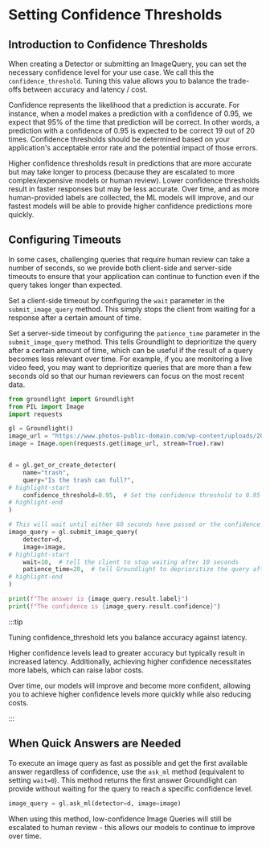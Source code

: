 # Setting Confidence Thresholds

## Introduction to Confidence Thresholds
When creating a Detector or submitting an ImageQuery, you can set the necessary confidence level for your use case. We call this the `confidence_threshold`. Tuning this value allows you to balance the trade-offs between accuracy and latency / cost.

Confidence represents the likelihood that a prediction is accurate. For instance, when a model makes a prediction with a confidence of 0.95, we expect that 95% of the time that prediction will be correct. In other words, a prediction with a confidence of 0.95 is expected to be correct 19 out of 20 times. Confidence thresholds should be determined based on your application's acceptable error rate and the potential impact of those errors.

Higher confidence thresholds result in predictions that are more accurate but may take longer to process (because they are escalated to more complex/expensive models or human review). Lower confidence thresholds result in faster responses but may be less accurate. Over time, and as more human-provided labels are collected, the ML models will improve, and our fastest models will be able to provide higher confidence predictions more quickly.

## Configuring Timeouts

In some cases, challenging queries that require human review can take a number of seconds, so we provide both client-side and server-side timeouts to ensure that your application can continue to function even if the query takes longer than expected.

Set a client-side timeout by configuring the `wait` parameter in the `submit_image_query` method. This simply stops the client from waiting for a response after a certain amount of time.

Set a server-side timeout by configuring the `patience_time` parameter in the `submit_image_query` method. This tells Groundlight to deprioritize the query after a certain amount of time, which can be useful if the result of a query becomes less relevant over time. For example, if you are monitoring a live video feed, you may want to deprioritize queries that are more than a few seconds old so that our human reviewers can focus on the most recent data.

<!-- We skip tests here because the tests may be slow -->

```python notest
from groundlight import Groundlight
from PIL import Image
import requests

gl = Groundlight()
image_url = "https://www.photos-public-domain.com/wp-content/uploads/2010/11/over_flowing_garbage_can.jpg"
image = Image.open(requests.get(image_url, stream=True).raw)


d = gl.get_or_create_detector(
    name="trash",
    query="Is the trash can full?",
# highlight-start
    confidence_threshold=0.95,  # Set the confidence threshold to 0.95
# highlight-end
)

# This will wait until either 60 seconds have passed or the confidence reaches 0.95
image_query = gl.submit_image_query(
    detector=d,
    image=image,
# highlight-start
    wait=10,  # tell the client to stop waiting after 10 seconds
    patience_time=20,  # tell Groundlight to deprioritize the query after 20 seconds
# highlight-end
)

print(f"The answer is {image_query.result.label}")
print(f"The confidence is {image_query.result.confidence}")
```

:::tip

Tuning confidence_threshold lets you balance accuracy against latency.

Higher confidence levels lead to greater accuracy but typically result in increased latency. Additionally, achieving higher confidence necessitates more labels, which can raise labor costs.

Over time, our models will improve and become more confident, allowing you to achieve higher confidence levels more quickly while also reducing costs.

:::

## When Quick Answers are Needed

To execute an image query as fast as possible and get the first available answer regardless of confidence, use the `ask_ml` method (equivalent to setting `wait=0`). This method returns the first answer Groundlight can provide without waiting for the query to reach a specific confidence level.

```python notest continuation
image_query = gl.ask_ml(detector=d, image=image)
```

When using this method, low-confidence Image Queries will still be escalated to human review - this allows our models to continue to improve over time.